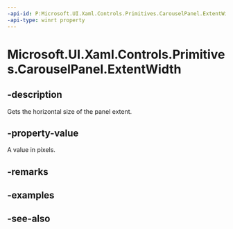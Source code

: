 ```yaml
---
-api-id: P:Microsoft.UI.Xaml.Controls.Primitives.CarouselPanel.ExtentWidth
-api-type: winrt property
---
```


<!-- Property syntax
public double ExtentWidth { get; }
-->

# Microsoft.UI.Xaml.Controls.Primitives.CarouselPanel.ExtentWidth

## -description
Gets the horizontal size of the panel extent.

## -property-value
A value in pixels.

## -remarks

## -examples

## -see-also
